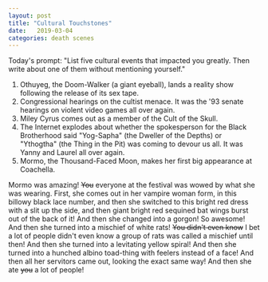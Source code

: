 ```yaml
---
layout: post
title: "Cultural Touchstones"
date:   2019-03-04
categories: death scenes
---
```

Today's prompt: "List five cultural events that impacted you greatly. Then write about one of them without mentioning yourself."

1. Othuyeg, the Doom-Walker (a giant eyeball), lands a reality show following the release of its sex tape.
2. Congressional hearings on the cultist menace. It was the '93 senate hearings on violent video games all over again.
3. Miley Cyrus comes out as a member of the Cult of the Skull.
4. The Internet explodes about whether the spokesperson for the Black Brotherhood said "Yog-Sapha" (the Dweller of the Depths) or "Ythogtha" (the Thing in the Pit) was coming to devour us all. It was Yanny and Laurel all over again.
5. Mormo, the Thousand-Faced Moon, makes her first big appearance at Coachella.
 
Mormo was amazing! ~~You~~ everyone at the festival was wowed by what she was wearing. First, she comes out in her vampire woman form, in this billowy black lace number, and then she switched to this bright red dress with a slit up the side, and then giant bright red sequined bat wings burst out of the back of it! And then she changed into a gorgon! So awesome! And then she turned into a mischief of white rats! ~~You didn't even know~~ I bet a lot of people didn't even know a group of rats was called a mischief until then! And then she turned into a levitating yellow spiral! And then she turned into a hunched albino toad-thing with feelers instead of a face! And then all her servitors came out, looking the exact same way! And then she ate ~~you~~ a lot of people!
